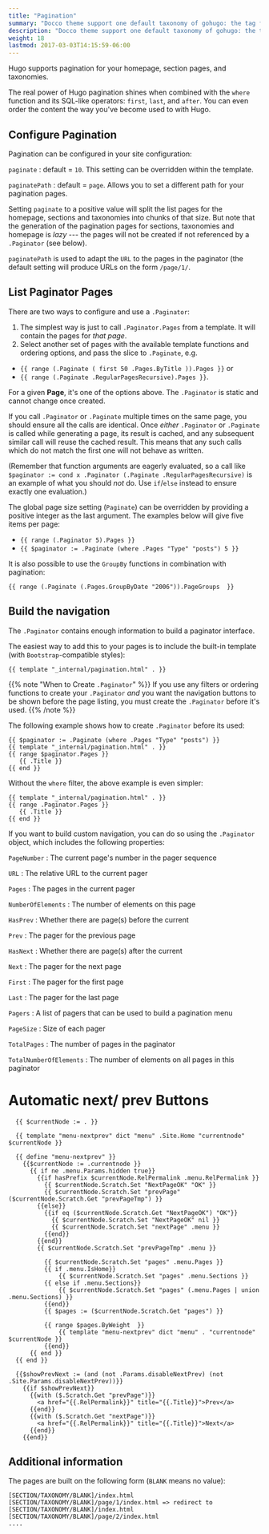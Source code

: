 ```yaml
---
title: "Pagination"
summary: "Docco theme support one default taxonomy of gohugo: the tag feature."
description: "Docco theme support one default taxonomy of gohugo: the tag feature."
weight: 18
lastmod: 2017-03-03T14:15:59-06:00
---
```


Hugo supports pagination for your homepage, section pages, and taxonomies.

The real power of Hugo pagination shines when combined with the `where` function and its SQL-like operators: `first`, `last`, and `after`. You can even order the content the way you've become used to with Hugo.

## Configure Pagination

Pagination can be configured in your site configuration:

`paginate`
: default = `10`. This setting can be overridden within the template.

`paginatePath`
: default = `page`. Allows you to set a different path for your pagination pages.

Setting `paginate` to a positive value will split the list pages for the homepage, sections and taxonomies into chunks of that size. But note that the generation of the pagination pages for sections, taxonomies and homepage is *lazy* --- the pages will not be created if not referenced by a `.Paginator` (see below).

`paginatePath` is used to adapt the `URL` to the pages in the paginator (the default setting will produce URLs on the form `/page/1/`.

## List Paginator Pages

There are two ways to configure and use a `.Paginator`:

1. The simplest way is just to call `.Paginator.Pages` from a template. It will contain the pages for *that page*.
2. Select another set of pages with the available template functions and ordering options, and pass the slice to `.Paginate`, e.g.
  * `{{ range (.Paginate ( first 50 .Pages.ByTitle )).Pages }}` or
  * `{{ range (.Paginate .RegularPagesRecursive).Pages }}`.

For a given **Page**, it's one of the options above. The `.Paginator` is static and cannot change once created.

If you call `.Paginator` or `.Paginate` multiple times on the same page, you should ensure all the calls are identical. Once *either* `.Paginator` or `.Paginate` is called while generating a page, its result is cached, and any subsequent similar call will reuse the cached result. This means that any such calls which do not match the first one will not behave as written.

(Remember that function arguments are eagerly evaluated, so a call like `$paginator := cond x .Paginator (.Paginate .RegularPagesRecursive)` is an example of what you should *not* do. Use `if`/`else` instead to ensure exactly one evaluation.)

The global page size setting (`Paginate`) can be overridden by providing a positive integer as the last argument. The examples below will give five items per page:

* `{{ range (.Paginator 5).Pages }}`
* `{{ $paginator := .Paginate (where .Pages "Type" "posts") 5 }}`

It is also possible to use the `GroupBy` functions in combination with pagination:

```
{{ range (.Paginate (.Pages.GroupByDate "2006")).PageGroups  }}
```

## Build the navigation

The `.Paginator` contains enough information to build a paginator interface.

The easiest way to add this to your pages is to include the built-in template (with `Bootstrap`-compatible styles):

```
{{ template "_internal/pagination.html" . }}
```

{{% note "When to Create `.Paginator`" %}}
If you use any filters or ordering functions to create your `.Paginator` *and* you want the navigation buttons to be shown before the page listing, you must create the `.Paginator` before it's used.
{{% /note %}}

The following example shows how to create `.Paginator` before its used:

```
{{ $paginator := .Paginate (where .Pages "Type" "posts") }}
{{ template "_internal/pagination.html" . }}
{{ range $paginator.Pages }}
   {{ .Title }}
{{ end }}
```

Without the `where` filter, the above example is even simpler:

```
{{ template "_internal/pagination.html" . }}
{{ range .Paginator.Pages }}
   {{ .Title }}
{{ end }}
```

If you want to build custom navigation, you can do so using the `.Paginator` object, which includes the following properties:

`PageNumber`
: The current page's number in the pager sequence

`URL`
: The relative URL to the current pager

`Pages`
: The pages in the current pager

`NumberOfElements`
: The number of elements on this page

`HasPrev`
: Whether there are page(s) before the current

`Prev`
: The pager for the previous page

`HasNext`
: Whether there are page(s) after the current

`Next`
: The pager for the next page

`First`
: The pager for the first page

`Last`
: The pager for the last page

`Pagers`
: A list of pagers that can be used to build a pagination menu

`PageSize`
: Size of each pager

`TotalPages`
: The number of pages in the paginator

`TotalNumberOfElements`
: The number of elements on all pages in this paginator

# Automatic next/ prev Buttons 

```
  {{ $currentNode := . }}
          
  {{ template "menu-nextprev" dict "menu" .Site.Home "currentnode" $currentNode }}

  {{ define "menu-nextprev" }}
    {{$currentNode := .currentnode }}
      {{ if ne .menu.Params.hidden true}}
        {{if hasPrefix $currentNode.RelPermalink .menu.RelPermalink }}
          {{ $currentNode.Scratch.Set "NextPageOK" "OK" }}
          {{ $currentNode.Scratch.Set "prevPage" ($currentNode.Scratch.Get "prevPageTmp") }}
        {{else}}
          {{if eq ($currentNode.Scratch.Get "NextPageOK") "OK"}}
            {{ $currentNode.Scratch.Set "NextPageOK" nil }}
            {{ $currentNode.Scratch.Set "nextPage" .menu }}
          {{end}}
        {{end}}
        {{ $currentNode.Scratch.Set "prevPageTmp" .menu }}

          {{ $currentNode.Scratch.Set "pages" .menu.Pages }}
          {{ if .menu.IsHome}}
              {{ $currentNode.Scratch.Set "pages" .menu.Sections }}
          {{ else if .menu.Sections}}
              {{ $currentNode.Scratch.Set "pages" (.menu.Pages | union .menu.Sections) }}
          {{end}}
          {{ $pages := ($currentNode.Scratch.Get "pages") }}

          {{ range $pages.ByWeight  }}
              {{ template "menu-nextprev" dict "menu" . "currentnode" $currentNode }}
          {{end}}
      {{ end }}
  {{ end }}

  {{$showPrevNext := (and (not .Params.disableNextPrev) (not .Site.Params.disableNextPrev))}}
    {{if $showPrevNext}}
      {{with ($.Scratch.Get "prevPage")}}
        <a href="{{.RelPermalink}}" title="{{.Title}}">Prev</a>
      {{end}}
      {{with ($.Scratch.Get "nextPage")}}
        <a href="{{.RelPermalink}}" title="{{.Title}}">Next</a>
      {{end}}
    {{end}}

```

## Additional information

The pages are built on the following form (`BLANK` means no value):

```
[SECTION/TAXONOMY/BLANK]/index.html
[SECTION/TAXONOMY/BLANK]/page/1/index.html => redirect to  [SECTION/TAXONOMY/BLANK]/index.html
[SECTION/TAXONOMY/BLANK]/page/2/index.html
....
```
